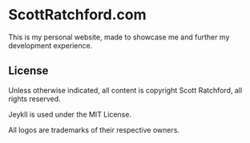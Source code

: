 # ScottRatchford.com
This is my personal website, made to showcase me and further my development experience.

## License
Unless otherwise indicated, all content is copyright Scott Ratchford, all rights reserved.

Jeykll is used under the MIT License.

All logos are trademarks of their respective owners.
